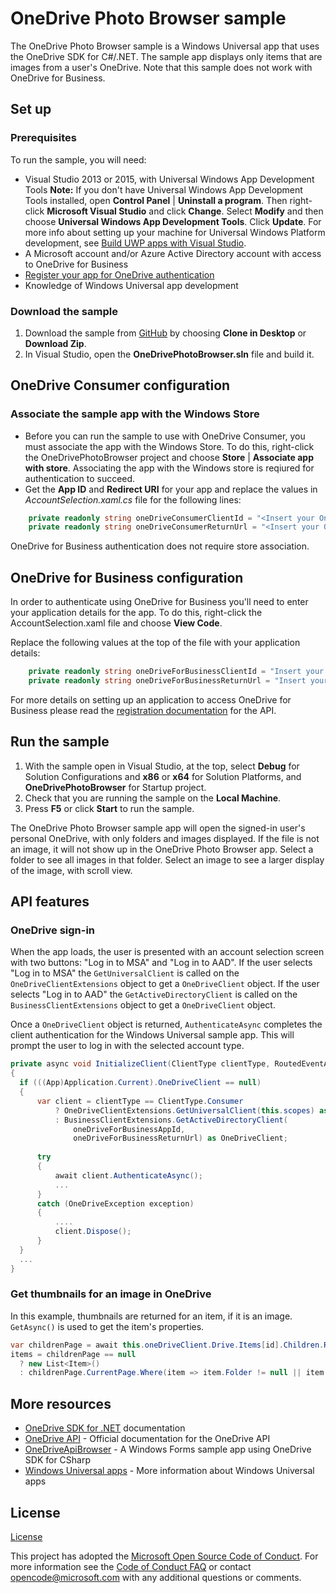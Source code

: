 # OneDrive Photo Browser sample

The OneDrive Photo Browser sample is a Windows Universal app that uses the OneDrive SDK for C#/.NET. 
The sample app displays only items that are images from a user's OneDrive. Note that this sample does not work with OneDrive for Business.

## Set up

### Prerequisites

To run the sample, you will need: 

* Visual Studio 2013 or 2015, with Universal Windows App Development Tools **Note:** If you don't have Universal Windows App Development Tools installed, open **Control Panel** | **Uninstall a program**. Then right-click **Microsoft Visual Studio** and click **Change**. Select **Modify** and then choose **Universal Windows App Development Tools**. Click **Update**. For more info about setting up your machine for Universal Windows Platform development, see [Build UWP apps with Visual Studio](https://msdn.microsoft.com/en-us/library/windows/apps/dn609832.aspx).
* A Microsoft account and/or Azure Active Directory account with access to OneDrive for Business
* [Register your app for OneDrive authentication](https://dev.onedrive.com/app-registration.htm#register-your-app-for-onedrive)
* Knowledge of Windows Universal app development

### Download the sample

1. Download the sample from [GitHub](https://github.com/OneDrive/onedrive-sample-photobrowser-uwp) by choosing **Clone in Desktop** or **Download Zip**. 
2. In Visual Studio, open the **OneDrivePhotoBrowser.sln** file and build it.

## OneDrive Consumer configuration

### Associate the sample app with the Windows Store

* Before you can run the sample to use with OneDrive Consumer, you must associate the app with the Windows Store. To do this, right-click the OneDrivePhotoBrowser project and choose **Store** | **Associate app with store**. Associating the app with the Windows store is reqiured for authentication to succeed.
* Get the **App ID** and **Redirect URI** for your app and replace the values in *AccountSelection.xaml.cs* file for the following lines:
```csharp
    private readonly string oneDriveConsumerClientId = "<Insert your OneDrive Consumer client id>";
    private readonly string oneDriveConsumerReturnUrl = "<Insert your OneDrive Consumer client Redirect id>";
```

OneDrive for Business authentication does not require store association.

## OneDrive for Business configuration

In order to authenticate using OneDrive for Business you'll need to enter your application details for the app. To do this, right-click the AccountSelection.xaml file and choose **View Code**.

Replace the following values at the top of the file with your application details:

```csharp
    private readonly string oneDriveForBusinessClientId = "Insert your AAD client ID here";
    private readonly string oneDriveForBusinessReturnUrl = "Insert your AAD return URL here";
```

For more details on setting up an application to access OneDrive for Business please read the [registration documentation](https://dev.onedrive.com/app-registration.htm#register-your-app-for-onedrive-for-business) for the API.

## Run the sample

1. With the sample open in Visual Studio, at the top, select **Debug** for Solution Configurations and **x86** or **x64** for Solution Platforms, and **OneDrivePhotoBrowser** for Startup project. 
2. Check that you are running the sample on the **Local Machine**.
3. Press **F5** or click **Start** to run the sample.

The OneDrive Photo Browser sample app will open the signed-in user's personal OneDrive, with only folders and images displayed. If the file is not an image, it will not show up in the OneDrive Photo Browser app. Select a folder to see all images in that folder. Select an image to see a larger display of the image, with scroll view.

## API features

### OneDrive sign-in

When the app loads, the user is presented with an account selection screen with two buttons: "Log in to MSA" and "Log in to AAD". If the user selects "Log in to MSA" the `GetUniversalClient` is called on the `OneDriveClientExtensions` object to get a `OneDriveClient` object. If the user selects "Log in to AAD" the `GetActiveDirectoryClient` is called on the `BusinessClientExtensions` object to get a `OneDriveClient` object.

Once a `OneDriveClient` object is returned, `AuthenticateAsync` completes the client authentication for the Windows Universal sample app. This will prompt the user to log in with the selected account type.

```csharp
private async void InitializeClient(ClientType clientType, RoutedEventArgs e)
{
  if (((App)Application.Current).OneDriveClient == null)
  {
      var client = clientType == ClientType.Consumer
          ? OneDriveClientExtensions.GetUniversalClient(this.scopes) as OneDriveClient
          : BusinessClientExtensions.GetActiveDirectoryClient(
              oneDriveForBusinessAppId,
              oneDriveForBusinessReturnUrl) as OneDriveClient;
              
      try
      {
          await client.AuthenticateAsync();
          ...
      }
      catch (OneDriveException exception)
      {
          ....
          client.Dispose();
      }
  }
  ...
}
```

### Get thumbnails for an image in OneDrive

In this example, thumbnails are returned for an item, if it is an image. `GetAsync()` is used to get the item's properties.

```csharp
var childrenPage = await this.oneDriveClient.Drive.Items[id].Children.Request().Expand("thumbnails").GetAsync();
items = childrenPage == null
  ? new List<Item>()
  : childrenPage.CurrentPage.Where(item => item.Folder != null || item.Image != null);
```

## More resources

* [OneDrive SDK for .NET](https://github.com/OneDrive/onedrive-sdk-csharp) documentation
* [OneDrive API](https://dev.onedrive.com/) - Official documentation for the OneDrive API
* [OneDriveApiBrowser](https://github.com/OneDrive/onedrive-sample-apibrowser-dotnet) - A Windows Forms sample app using OneDrive SDK for CSharp 
* [Windows Universal apps](https://msdn.microsoft.com/en-us/library/windows/apps/dn726767.aspx) - More information about Windows Universal apps

## License

[License](LICENSE.txt)

This project has adopted the [Microsoft Open Source Code of Conduct](https://opensource.microsoft.com/codeofconduct/). For more information see the [Code of Conduct FAQ](https://opensource.microsoft.com/codeofconduct/faq/) or contact [opencode@microsoft.com](mailto:opencode@microsoft.com) with any additional questions or comments.
